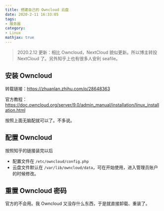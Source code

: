 ```yaml
---
title: 搭建自己的 Owncloud 云盘
date: 2020-2-11 16:33:05
tags:
- 服务器
category:
- Linux
mathjax: true
---
```


> 2020.2.12 更新：相比 Owncloud，NextCloud 貌似更新。所以博主转投 NextCloud 了。另外知乎上也有很多人安利 seafile。

## 安装 Owncloud

转载链接：https://zhuanlan.zhihu.com/p/28648363

官方教程：https://doc.owncloud.org/server/9.0/admin_manual/installation/linux_installation.html

按照上面无脑配就可以了。不多说。

## 配置 Owncloud

按照知乎的链接装完以后

* 配置文件在 `/etc/owncloud/config.php`
* 云盘文件默认在 `/var/lib/owncloud/data`，可在开始使用，进入管理员账户的时候修改。

## 重置 Owncloud 密码

官方的不会用。我 Owncloud 又没存什么东西，于是就直接卸载、重装了。

